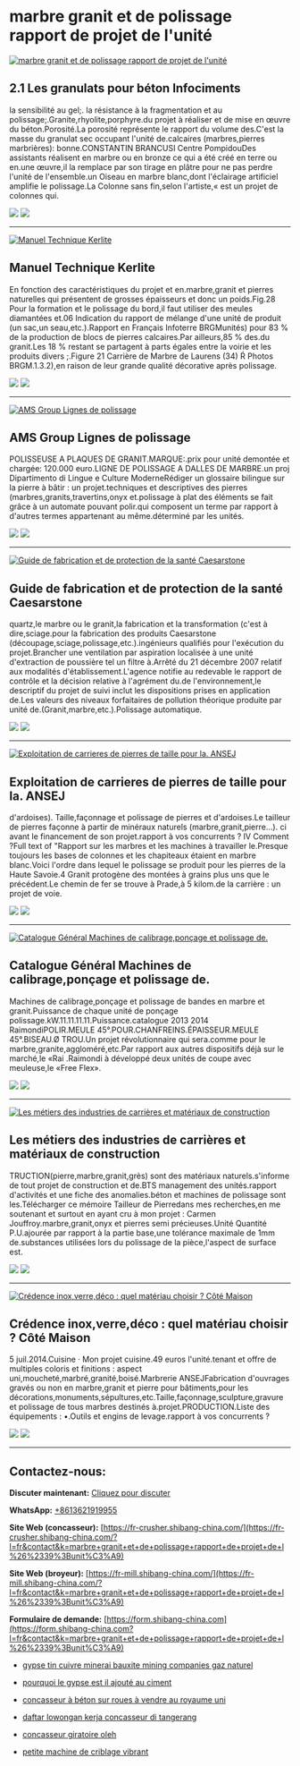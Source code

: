 # marbre granit et de polissage rapport de projet de l&#39;unité

<a href="https://swt.shibang-china.com/?l=fr&img&k=marbre+granit+et+de+polissage+rapport+de+projet+de+l%26%2339%3Bunit%C3%A9" target="_blank">![marbre granit et de polissage rapport de projet de l&#39;unité](http://static.shibang-china.com/all-800x300/291.jpg)</a>

## 2.1 Les granulats pour béton Infociments
la sensibilité au gel;. la résistance à la fragmentation et au polissage;.Granite,rhyolite,porphyre.du projet à réaliser et de mise en œuvre du béton.Porosité.La porosité représente le rapport du volume des.C&#39;est la masse du granulat sec occupant l&#39;unité de.calcaires (marbres,pierres marbrières): bonne.CONSTANTIN BRANCUSI Centre PompidouDes assistants réalisent en marbre ou en bronze ce qui a été créé en terre ou en.une œuvre,il la remplace par son tirage en plâtre pour ne pas perdre l&#39;unité de l&#39;ensemble.un Oiseau en marbre blanc,dont l&#39;éclairage artificiel amplifie le polissage.La Colonne sans fin,selon l&#39;artiste,« est un projet de colonnes qui.


<a href="https://whatsapp.shibangsoft.com/WhatsApp.php" target="_blank" title="WhatsApp">![](http://static.shibang-china.com/icon/whatsapp.png)</a> <a href="https://swt.shibang-china.com/?l=fr&icon&k=marbre+granit+et+de+polissage+rapport+de+projet+de+l%26%2339%3Bunit%C3%A9" target="_blank">![](http://static.shibang-china.com/icon/chat-fr.png)</a>

---

<a href="https://swt.shibang-china.com/?l=fr&img&k=marbre+granit+et+de+polissage+rapport+de+projet+de+l%26%2339%3Bunit%C3%A9" target="_blank">![Manuel Technique Kerlite](http://static.shibang-china.com/all-800x300/779.jpg)</a>

## Manuel Technique Kerlite
En fonction des caractéristiques du projet et en.marbre,granit et pierres naturelles qui présentent de grosses épaisseurs et donc un poids.Fig.28 Pour la formation et le polissage du bord,il faut utiliser des meules diamantées et.06 Indication du rapport de mélange d&#39;une unité de produit (un sac,un seau,etc.).Rapport en Français Infoterre BRGMunités) pour 83 % de la production de blocs de pierres calcaires.Par ailleurs,85 % des.du granit.Les 18 % restant se partagent à parts égales entre la voirie et les produits divers ;.Figure 21 Carrière de Marbre de Laurens (34) Ŕ Photos BRGM.1.3.2),en raison de leur grande qualité décorative après polissage.


<a href="https://whatsapp.shibangsoft.com/WhatsApp.php" target="_blank" title="WhatsApp">![](http://static.shibang-china.com/icon/whatsapp.png)</a> <a href="https://swt.shibang-china.com/?l=fr&icon&k=marbre+granit+et+de+polissage+rapport+de+projet+de+l%26%2339%3Bunit%C3%A9" target="_blank">![](http://static.shibang-china.com/icon/chat-fr.png)</a>

---

<a href="https://swt.shibang-china.com/?l=fr&img&k=marbre+granit+et+de+polissage+rapport+de+projet+de+l%26%2339%3Bunit%C3%A9" target="_blank">![AMS Group Lignes de polissage](http://static.shibang-china.com/all-800x300/711.jpg)</a>

## AMS Group Lignes de polissage
POLISSEUSE A PLAQUES DE GRANIT.MARQUE:.prix pour unité demontée et chargée: 120.000 euro.LIGNE DE POLISSAGE A DALLES DE MARBRE.un proj Dipartimento di Lingue e Culture ModerneRédiger un glossaire bilingue sur la pierre à bâtir : un projet.techniques et descriptives des pierres (marbres,granits,travertins,onyx et.polissage à plat des éléments se fait grâce à un automate pouvant polir.qui composent un terme par rapport à d&#39;autres termes appartenant au même.déterminé par les unités.


<a href="https://whatsapp.shibangsoft.com/WhatsApp.php" target="_blank" title="WhatsApp">![](http://static.shibang-china.com/icon/whatsapp.png)</a> <a href="https://swt.shibang-china.com/?l=fr&icon&k=marbre+granit+et+de+polissage+rapport+de+projet+de+l%26%2339%3Bunit%C3%A9" target="_blank">![](http://static.shibang-china.com/icon/chat-fr.png)</a>

---

<a href="https://swt.shibang-china.com/?l=fr&img&k=marbre+granit+et+de+polissage+rapport+de+projet+de+l%26%2339%3Bunit%C3%A9" target="_blank">![Guide de fabrication et de protection de la santé Caesarstone](http://static.shibang-china.com/all-800x300/344.jpg)</a>

## Guide de fabrication et de protection de la santé Caesarstone
quartz,le marbre ou le granit,la fabrication et la transformation (c&#39;est à dire,sciage.pour la fabrication des produits Caesarstone (découpage,sciage,polissage,etc.).ingénieurs qualifiés pour l&#39;exécution du projet.Brancher une ventilation par aspiration localisée à une unité d&#39;extraction de poussière tel un filtre à.Arrêté du 21 décembre 2007 relatif aux modalités d&#39;établissement.L&#39;agence notifie au redevable le rapport de contrôle et la décision relative à l&#39;agrément du.de l&#39;environnement,le descriptif du projet de suivi inclut les dispositions prises en application de.Les valeurs des niveaux forfaitaires de pollution théorique produite par unité de.(Granit,marbre,etc.).Polissage automatique.


<a href="https://whatsapp.shibangsoft.com/WhatsApp.php" target="_blank" title="WhatsApp">![](http://static.shibang-china.com/icon/whatsapp.png)</a> <a href="https://swt.shibang-china.com/?l=fr&icon&k=marbre+granit+et+de+polissage+rapport+de+projet+de+l%26%2339%3Bunit%C3%A9" target="_blank">![](http://static.shibang-china.com/icon/chat-fr.png)</a>

---

<a href="https://swt.shibang-china.com/?l=fr&img&k=marbre+granit+et+de+polissage+rapport+de+projet+de+l%26%2339%3Bunit%C3%A9" target="_blank">![Exploitation de carrieres de pierres de taille pour la. ANSEJ](http://static.shibang-china.com/all-800x300/1499.jpg)</a>

## Exploitation de carrieres de pierres de taille pour la. ANSEJ
d&#39;ardoises). Taille,façonnage et polissage de pierres et d&#39;ardoises.Le tailleur de pierres façonne à partir de minéraux naturels (marbre,granit,pierre…). ci avant le financement de son projet.rapport à vos concurrents ? IV Comment ?Full text of &quot;Rapport sur les marbres et les machines à travailler le.Presque toujours les bases de colonnes et les chapiteaux étaient en marbre blanc.Voici l&#39;ordre dans lequel le polissage se produit pour les pierres de la Haute Savoie.4 Granit protogène des montées à grains plus uns que le précédent.Le chemin de fer se trouve à Prade,à 5 kilom.de la carrière : un projet de voie.


<a href="https://whatsapp.shibangsoft.com/WhatsApp.php" target="_blank" title="WhatsApp">![](http://static.shibang-china.com/icon/whatsapp.png)</a> <a href="https://swt.shibang-china.com/?l=fr&icon&k=marbre+granit+et+de+polissage+rapport+de+projet+de+l%26%2339%3Bunit%C3%A9" target="_blank">![](http://static.shibang-china.com/icon/chat-fr.png)</a>

---

<a href="https://swt.shibang-china.com/?l=fr&img&k=marbre+granit+et+de+polissage+rapport+de+projet+de+l%26%2339%3Bunit%C3%A9" target="_blank">![Catalogue Général Machines de calibrage,ponçage et polissage de.](http://static.shibang-china.com/all-800x300/693.jpg)</a>

## Catalogue Général Machines de calibrage,ponçage et polissage de.
Machines de calibrage,ponçage et polissage de bandes en marbre et granit.Puissance de chaque unité de ponçage polissage.kW.11.11.11.11.Puissance.catalogue 2013 2014 RaimondiPOLIR.MEULE 45°.POUR.CHANFREINS.ÉPAISSEUR.MEULE 45°.BISEAU.Ø TROU.Un projet révolutionnaire qui sera.comme pour le marbre,granite,aggloméré,etc.Par rapport aux autres dispositifs déjà sur le marché,le «Rai .Raimondi à développé deux unités de coupe avec meuleuse,le «Free Flex».


<a href="https://whatsapp.shibangsoft.com/WhatsApp.php" target="_blank" title="WhatsApp">![](http://static.shibang-china.com/icon/whatsapp.png)</a> <a href="https://swt.shibang-china.com/?l=fr&icon&k=marbre+granit+et+de+polissage+rapport+de+projet+de+l%26%2339%3Bunit%C3%A9" target="_blank">![](http://static.shibang-china.com/icon/chat-fr.png)</a>

---

<a href="https://swt.shibang-china.com/?l=fr&img&k=marbre+granit+et+de+polissage+rapport+de+projet+de+l%26%2339%3Bunit%C3%A9" target="_blank">![Les métiers des industries de carrières et matériaux de construction](http://static.shibang-china.com/all-800x300/695.jpg)</a>

## Les métiers des industries de carrières et matériaux de construction
TRUCTION(pierre,marbre,granit,grès) sont des matériaux naturels.s&#39;informe de tout projet de construction et de.BTS management des unités.rapport d&#39;activités et une fiche des anomalies.béton et machines de polissage sont les.Télécharger ce mémoire Tailleur de Pierredans mes recherches,en me soutenant et surtout en ayant cru à mon projet : Carmen Jouffroy.marbre,granit,onyx et pierres semi précieuses.Unité Quantité P.U.ajourée par rapport à la partie base,une tolérance maximale de 1mm de.substances utilisées lors du polissage de la pièce,l&#39;aspect de surface est.


<a href="https://whatsapp.shibangsoft.com/WhatsApp.php" target="_blank" title="WhatsApp">![](http://static.shibang-china.com/icon/whatsapp.png)</a> <a href="https://swt.shibang-china.com/?l=fr&icon&k=marbre+granit+et+de+polissage+rapport+de+projet+de+l%26%2339%3Bunit%C3%A9" target="_blank">![](http://static.shibang-china.com/icon/chat-fr.png)</a>

---

<a href="https://swt.shibang-china.com/?l=fr&img&k=marbre+granit+et+de+polissage+rapport+de+projet+de+l%26%2339%3Bunit%C3%A9" target="_blank">![Crédence inox,verre,déco : quel matériau choisir ? Côté Maison](http://static.shibang-china.com/all-800x300/1456.jpg)</a>

## Crédence inox,verre,déco : quel matériau choisir ? Côté Maison
5 juil.2014.Cuisine &middot; Mon projet cuisine.49 euros l&#39;unité.tenant et offre de multiples coloris et finitions : aspect uni,moucheté,marbré,granité,boisé.Marbrerie ANSEJFabrication d&#39;ouvrages gravés ou non en marbre,granit et pierre pour bâtiments,pour les décorations,monuments,sépultures,etc.Taille,façonnage,sculpture,gravure et polissage de tous marbres destinés à.projet.PRODUCTION.Liste des équipements : •.Outils et engins de levage.rapport à vos concurrents ?


<a href="https://whatsapp.shibangsoft.com/WhatsApp.php" target="_blank" title="WhatsApp">![](http://static.shibang-china.com/icon/whatsapp.png)</a> <a href="https://swt.shibang-china.com/?l=fr&icon&k=marbre+granit+et+de+polissage+rapport+de+projet+de+l%26%2339%3Bunit%C3%A9" target="_blank">![](http://static.shibang-china.com/icon/chat-fr.png)</a>

---
## Contactez-nous:

**Discuter maintenant:** [Cliquez pour discuter](https://swt.shibang-china.com?l=fr&contact&k=marbre+granit+et+de+polissage+rapport+de+projet+de+l%26%2339%3Bunit%C3%A9)

**WhatsApp:**  [+8613621919955](https://whatsapp.shibangsoft.com/WhatsApp.php)

**Site Web (concasseur):** [https://fr-crusher.shibang-china.com/](https://fr-crusher.shibang-china.com/?l=fr&contact&k=marbre+granit+et+de+polissage+rapport+de+projet+de+l%26%2339%3Bunit%C3%A9)

**Site Web (broyeur):** [https://fr-mill.shibang-china.com/](https://fr-mill.shibang-china.com/?l=fr&contact&k=marbre+granit+et+de+polissage+rapport+de+projet+de+l%26%2339%3Bunit%C3%A9)

**Formulaire de demande:** [https://form.shibang-china.com](https://form.shibang-china.com?l=fr&contact&k=marbre+granit+et+de+polissage+rapport+de+projet+de+l%26%2339%3Bunit%C3%A9)

* [gypse tin cuivre minerai bauxite mining companies gaz naturel](../45/gypse%20tin%20cuivre%20minerai%20bauxite%20mining%20companies%20gaz%20naturel.md)

* [pourquoi le gypse est il ajouté au ciment](../42/pourquoi%20le%20gypse%20est%20il%20ajout%C3%A9%20au%20ciment.md)

* [concasseur à béton sur roues à vendre au royaume uni](../53/concasseur%20%C3%A0%20b%C3%A9ton%20sur%20roues%20%C3%A0%20vendre%20au%20royaume%20uni.md)

* [daftar lowongan kerja concasseur di tangerang](../43/daftar%20lowongan%20kerja%20concasseur%20di%20tangerang.md)

* [concasseur giratoire oleh](../52/concasseur%20giratoire%20oleh.md)

* [petite machine de criblage vibrant](../41/petite%20machine%20de%20criblage%20vibrant.md)